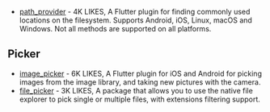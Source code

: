 - [path_provider](https://pub-web.flutter-io.cn/packages/path_provider) - 4K LIKES, A Flutter plugin for finding commonly used locations on the filesystem. Supports Android, iOS, Linux, macOS and Windows. Not all methods are supported on all platforms.

## Picker

- [image_picker](https://pub.dev/packages/image_picker) - 6K LIKES, A Flutter plugin for iOS and Android for picking images from the image library, and taking new pictures with the camera.
- [file_picker](https://pub.dev/packages/file_picker) - 3K LIKES, A package that allows you to use the native file explorer to pick single or multiple files, with extensions filtering support.
